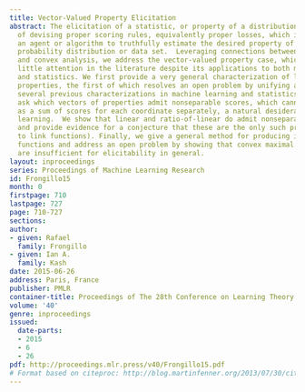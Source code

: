 ```yaml
---
title: Vector-Valued Property Elicitation
abstract: The elicitation of a statistic, or property of a distribution, is the task
  of devising proper scoring rules, equivalently proper losses, which incentivize
  an agent or algorithm to truthfully estimate the desired property of the underlying
  probability distribution or data set.  Leveraging connections between elicitation
  and convex analysis, we address the vector-valued property case, which has received
  little attention in the literature despite its applications to both machine learning
  and statistics. We first provide a very general characterization of linear and ratio-of-linear
  properties, the first of which resolves an open problem by unifying and strengthening
  several previous characterizations in machine learning and statistics.  We then
  ask which vectors of properties admit nonseparable scores, which cannot be expressed
  as a sum of scores for each coordinate separately, a natural desideratum for machine
  learning.  We show that linear and ratio-of-linear do admit nonseparable scores,
  and provide evidence for a conjecture that these are the only such properties (up
  to link functions). Finally, we give a general method for producing identification
  functions and address an open problem by showing that convex maximal level sets
  are insufficient for elicitability in general.
layout: inproceedings
series: Proceedings of Machine Learning Research
id: Frongillo15
month: 0
firstpage: 710
lastpage: 727
page: 710-727
sections: 
author:
- given: Rafael
  family: Frongillo
- given: Ian A.
  family: Kash
date: 2015-06-26
address: Paris, France
publisher: PMLR
container-title: Proceedings of The 28th Conference on Learning Theory
volume: '40'
genre: inproceedings
issued:
  date-parts:
  - 2015
  - 6
  - 26
pdf: http://proceedings.mlr.press/v40/Frongillo15.pdf
# Format based on citeproc: http://blog.martinfenner.org/2013/07/30/citeproc-yaml-for-bibliographies/
---
```

